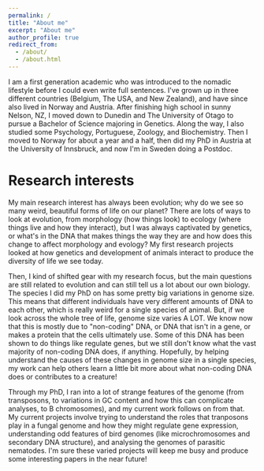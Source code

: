 ```yaml
---
permalink: /
title: "About me"
excerpt: "About me"
author_profile: true
redirect_from: 
  - /about/
  - /about.html
---
```


I am a first generation academic who was introduced to the nomadic lifestyle before I could even write full sentences. I've grown up in three different countries (Belgium, The USA, and New Zealand), and have since also lived in Norway and Austria. After finishing high school in sunny Nelson, NZ, I moved down to Dunedin and The University of Otago to pursue a Bachelor of Science majoring in Genetics. Along the way, I also studied some Psychology, Portuguese, Zoology, and Biochemistry. Then I moved to Norway for about a year and a half, then did my PhD in Austria at the University of Innsbruck, and now I'm in Sweden doing a Postdoc.

Research interests
======
My main research interest has always been evolution; why do we see so many weird, beautiful forms of life on our planet? There are lots of ways to look at evolution, from morphology (how things look) to ecology (where things live and how they interact), but I was always captivated by genetics, or what's in the DNA that makes things the way they are and how does this change to affect morphology and evology? My first research projects looked at how genetics and development of animals interact to produce the diversity of life we see today. 

Then, I kind of shifted gear with my research focus, but the main questions are still related to evolution and can still tell us a lot about our own biology. The species I did my PhD on has some pretty big variations in genome size. This means that different individuals have very different amounts of DNA to each other, which is really weird for a single species of animal. But, if we look across the whole tree of life, genome size varies A LOT. We know now that this is mostly due to "non-coding" DNA, or DNA that isn't in a gene, or makes a protein that the cells ultimately use. Some of this DNA has been shown to do things like regulate genes, but we still don't know what the vast majority of non-coding DNA does, if anything. Hopefully, by helping understand the causes of  these changes in genome size in a single species, my work can help others learn a little bit more about what non-coding DNA does or contributes to a creature! 

Through my PhD, I ran into a lot of strange features of the genome (from transposons, to variations in GC content and how this can complicate analyses, to B chromosomes), and my current work follows on from that. My current projects involve trying to understand the roles that tranposons play in a fungal genome and how they might regulate gene expression, understanding odd features of bird genomes (like microchromosomes and secondary DNA structure), and analysing the genomes of parasitic nematodes. I'm sure these varied projects will keep me busy and produce some interesting papers in the near future!

